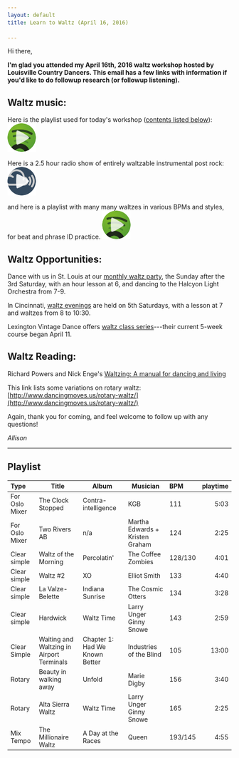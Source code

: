 ```yaml
---
layout: default
title: Learn to Waltz (April 16, 2016)

---
```


Hi there,

**I'm glad you attended my April 16th, 2016 waltz workshop hosted by Louisville Country Dancers. This email has a few links with information if you'd like to do followup research (or followup listening).**

## Waltz music:

Here is the playlist used for today's workshop ([contents listed below](#playlist)):[![Playlist](/img/spotify-play-icon.png)](https://open.spotify.com/user/cranhandler/playlist/1ucbnqmVTlNqCdLZAkalkW)

Here is a 2.5 hour radio show of entirely waltzable instrumental post rock:[![Show](/img/mixcloud-play-icon.png)](https://www.mixcloud.com/nowlikephotographs/nowlikephotographs-episode-465-waiting-and-waltzing-in-airport-terminals/)

and here is a playlist with many many waltzes in various BPMs and styles, for beat and phrase ID practice. [![Plalist](/img/spotify-play-icon.png)](https://open.spotify.com/user/cranhandler/playlist/2KbG2MQLi2X4fSScZJjxky)

## Waltz Opportunities:

Dance with us in St. Louis at our [monthly waltz party][], the Sunday after the 3rd Saturday, with an hour lesson at 6, and dancing to the Halcyon Light Orchestra from 7-9.

[monthly waltz party]: http://childgrove.org/index.php/about-dances/what-is-waltz

In Cincinnati, [waltz evenings][] are held on 5th Saturdays, with a lesson at 7 and waltzes from 8 to 10:30. 

[waltz evenings]: http://www.cincinnaticontradance.org/schedule.htm 

Lexington Vintage Dance offers [waltz class series][]---their current 5-week course began April 11. 

[waltz class series]: http://www.lexingtonvintagedance.org/vintage.shtml#class 

## Waltz Reading:

Richard Powers and Nick Enge's [Waltzing: A manual for dancing and living][powers]

This link lists some variations on rotary waltz: [http://www.dancingmoves.us/rotary-waltz/](http://www.dancingmoves.us/rotary-waltz/)

[powers]: http://www.goodreads.com/book/show/18000167-waltzing

Again, thank you for coming, and feel welcome to follow up with any questions!

*Allison*

---

## Playlist

Type | Title | Album | Musician | BPM | playtime
:----|-------|----------|-------|:----|--------:
For Oslo Mixer | The Clock Stopped | Contra-intelligence | KGB | 111 | 5:03
For Oslo Mixer | Two Rivers AB | n/a | Martha Edwards + Kristen Graham | 124 | 2:25
Clear simple | Waltz of the Morning | Percolatin' | The Coffee Zombies | 128/130 | 4:01
Clear simple | Waltz #2 | XO | Elliot Smith | 133 | 4:40
Clear simple | La Valze-Belette | Indiana Sunrise | The Cosmic Otters | 134 | 3:28
Clear simple | Hardwick | Waltz Time | Larry Unger Ginny Snowe | 143 | 2:59
Clear Simple | Waiting and Waltzing in Airport Terminals | Chapter 1: Had We Known Better | Industries of the Blind | 105 | 13:00
Rotary | Beauty in walking away | Unfold | Marie Digby | 156 | 3:40
Rotary | Alta Sierra Waltz | Waltz Time | Larry Unger Ginny Snowe | 165 | 2:25
Mix Tempo | The Millionaire Waltz | A Day at the Races | Queen | 193/145 | 4:55
